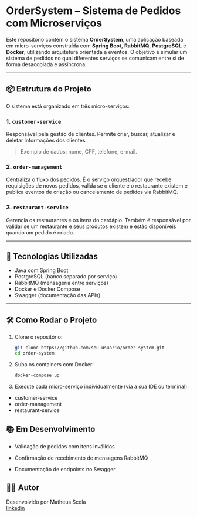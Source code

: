 # OrderSystem – Sistema de Pedidos com Microserviços

Este repositório contém o sistema **OrderSystem**, uma aplicação baseada em micro-serviços construída com **Spring Boot**, **RabbitMQ**, **PostgreSQL** e **Docker**, utilizando arquitetura orientada a eventos. O objetivo é simular um sistema de pedidos no qual diferentes serviços se comunicam entre si de forma desacoplada e assíncrona.

---

## 📦 Estrutura do Projeto

O sistema está organizado em três micro-serviços:

### 1. `customer-service`
Responsável pela gestão de clientes. Permite criar, buscar, atualizar e deletar informações dos clientes.
> Exemplo de dados: nome, CPF, telefone, e-mail.

### 2. `order-management`
Centraliza o fluxo dos pedidos. É o serviço orquestrador que recebe requisições de novos pedidos, valida se o cliente e o restaurante existem e publica eventos de criação ou cancelamento de pedidos via RabbitMQ.

### 3. `restaurant-service`
Gerencia os restaurantes e os itens do cardápio. Também é responsável por validar se um restaurante e seus produtos existem e estão disponíveis quando um pedido é criado.

---

## 🧩 Tecnologias Utilizadas

- Java com Spring Boot
- PostgreSQL (banco separado por serviço)
- RabbitMQ (mensageria entre serviços)
- Docker e Docker Compose
- Swagger (documentação das APIs)

---

## 🛠️ Como Rodar o Projeto

1. Clone o repositório:
   ```bash
   git clone https://github.com/seu-usuario/order-system.git
   cd order-system
   
2. Suba os containers com Docker:
    ````bash
   docker-compose up
3. Execute cada micro-serviço individualmente (via a sua IDE ou terminal):
- customer-service
- order-management
- restaurant-service

## 📚 Em Desenvolvimento
- Validação de pedidos com itens inválidos

- Confirmação de recebimento de mensagens RabbitMQ

- Documentação de endpoints no Swagger

## 🧑‍💻 Autor
Desenvolvido por Matheus Scola\
[linkedin](https://www.linkedin.com/in/matheus-scola/)